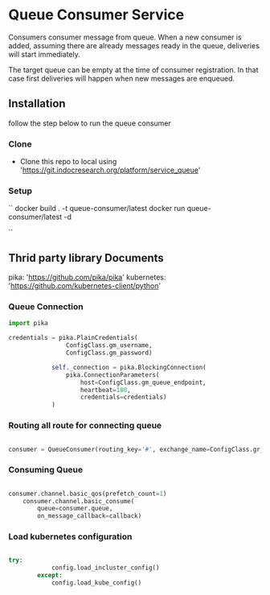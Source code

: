 <!--
 Copyright 2022 Indoc Research
 
 Licensed under the EUPL, Version 1.2 or – as soon they
 will be approved by the European Commission - subsequent
 versions of the EUPL (the "Licence");
 You may not use this work except in compliance with the
 Licence.
 You may obtain a copy of the Licence at:
 
 https://joinup.ec.europa.eu/collection/eupl/eupl-text-eupl-12
 
 Unless required by applicable law or agreed to in
 writing, software distributed under the Licence is
 distributed on an "AS IS" basis,
 WITHOUT WARRANTIES OR CONDITIONS OF ANY KIND, either
 express or implied.
 See the Licence for the specific language governing
 permissions and limitations under the Licence.
 
-->

# Queue Consumer Service

Consumers consumer message from queue. When a new consumer is added, assuming there are already messages ready in the queue, deliveries will start immediately.

The target queue can be empty at the time of consumer registration. In that case first deliveries will happen when new messages are enqueued.


## Installation

follow the step below to run the queue consumer

### Clone

- Clone this repo to local using 'https://git.indocresearch.org/platform/service_queue'

### Setup

``
docker build . -t queue-consumer/latest
docker run queue-consumer/latest -d

``

## Thrid party library Documents

pika: 'https://github.com/pika/pika'
kubernetes: 'https://github.com/kubernetes-client/python'

### Queue Connection

```python
import pika

credentials = pika.PlainCredentials(
                ConfigClass.gm_username,
                ConfigClass.gm_password)

            self._connection = pika.BlockingConnection(
                pika.ConnectionParameters(
                    host=ConfigClass.gm_queue_endpoint,
                    heartbeat=180,
                    credentials=credentials)
            )
```

### Routing all route for connecting queue

```python

consumer = QueueConsumer(routing_key='#', exchange_name=ConfigClass.gr_exchange, exchange_type='topic', queue=ConfigClass.gr_queue)

```

### Consuming Queue

```python

consumer.channel.basic_qos(prefetch_count=1)
    consumer.channel.basic_consume(
        queue=consumer.queue,
        on_message_callback=callback)

```


### Load kubernetes configuration

```python

try:
            config.load_incluster_config()
        except:
            config.load_kube_config()

```
